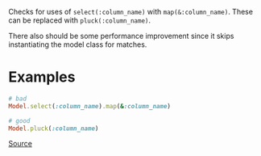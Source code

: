 
Checks for uses of `select(:column_name)` with `map(&:column_name)`.
These can be replaced with `pluck(:column_name)`.

There also should be some performance improvement since it skips instantiating the model class for matches.

# Examples

```ruby
# bad
Model.select(:column_name).map(&:column_name)

# good
Model.pluck(:column_name)
```

[Source](http://www.rubydoc.info/gems/rubocop/RuboCop/Cop/Rails/SelectMap)